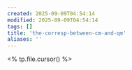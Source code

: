```yaml
---
created: 2025-09-09T04:54:14
modified: 2025-09-09T04:54:14
tags: []
title: 'the-corresp-between-cm-and-qm'
aliases: '' 
---
```


<% tp.file.cursor() %>